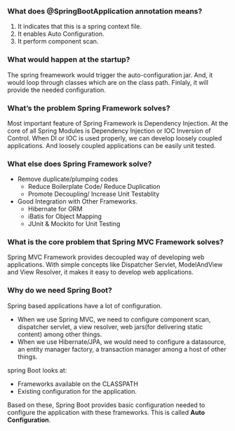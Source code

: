 ### What does @SpringBootApplication annotation means?
1. It indicates that this is a spring context file.
2. It enables Auto Configuration.
3. It perform component scan.

### What would happen at the startup?
The spring freamework would trigger the auto-configuration jar. And, it would loop through classes which are on the class path. Finlaly, it will provide the needed configuration.

### What’s the problem Spring Framework solves?
Most important feature of Spring Framework is Dependency Injection. At the core of all Spring Modules is Dependency Injection or IOC Inversion of Control. When DI or IOC is used properly, we can develop loosely coupled applications. And loosely coupled applications can be easily unit tested.

### What else does Spring Framework solve?
* Remove duplicate/plumping codes
  - Reduce Boilerplate Code/ Reduce Duplication
  - Promote Decoupling/ Increase Unit Testablity
* Good Integration with Other Frameworks.
  - Hibernate for ORM
  - iBatis for Object Mapping
  - JUnit & Mockito for Unit Testing
  
### What is the core problem that Spring MVC Framework solves?
Spring MVC Framework provides decoupled way of developing web applications. With simple concepts like Dispatcher Servlet, ModelAndView and View Resolver, it makes it easy to develop web applications.

### Why do we need Spring Boot?
Spring based applications have a lot of configuration.
  * When we use Spring MVC, we need to configure component scan, dispatcher servlet, a view resolver, web jars(for delivering static content) among other things.
  * When we use Hibernate/JPA, we would need to configure a datasource, an entity manager factory, a transaction manager among a host of other things.

spring Boot looks at:
  - Frameworks available on the CLASSPATH 
  - Existing configuration for the application. 

Based on these, Spring Boot provides basic configuration needed to configure the application with these frameworks. This is called **Auto Configuration**.

